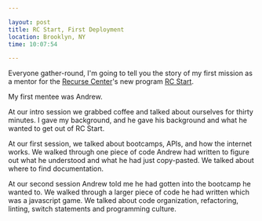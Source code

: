 ```yaml
---

layout: post
title: RC Start, First Deployment
location: Brooklyn, NY
time: 10:07:54

---
```


Everyone gather-round, I'm going to tell you the story of my first mission as a mentor for the [Recurse Center]()'s new program [RC Start]().

My first mentee was Andrew.

At our intro session we grabbed coffee and talked about ourselves for thirty minutes. I gave my background, and he gave his background and what he wanted to get out of RC Start.

At our first session, we talked about bootcamps, APIs, and how the internet works. We walked through one piece of code Andrew had written to figure out what he understood and what he had just copy-pasted. We talked about where to find documentation.

At our second session Andrew told me he had gotten into the bootcamp he wanted to. We walked through a larger piece of code he had written which was a javascript game. We talked about code organization, refactoring, linting, switch statements and programming culture.


